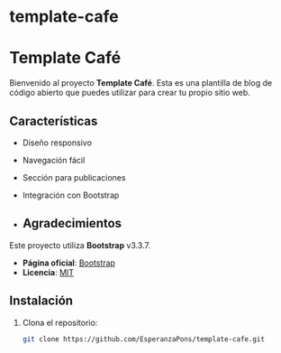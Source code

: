 # template-cafe

# Template Café

Bienvenido al proyecto **Template Café**. Esta es una plantilla de blog de código abierto que puedes utilizar para crear tu propio sitio web.

## Características

- Diseño responsivo
- Navegación fácil
- Sección para publicaciones
- Integración con Bootstrap

- ## Agradecimientos

Este proyecto utiliza **Bootstrap** v3.3.7.

- **Página oficial**: [Bootstrap](http://getbootstrap.com)
- **Licencia**: [MIT](https://github.com/twbs/bootstrap/blob/master/LICENSE)


## Instalación

1. Clona el repositorio:
   ```bash
   git clone https://github.com/EsperanzaPons/template-cafe.git
